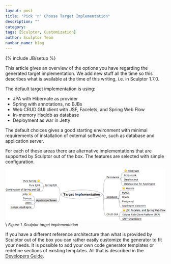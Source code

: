 ```yaml
---
layout: post
title: "Pick 'n' Choose Target Implementation"
description: ""
category: 
tags: [Sculptor, Customization]
author: Sculptor Team
navbar_name: blog
---
```

{% include JB/setup %}

This article gives an overview of the options you have regarding the generated target implementation. We add new stuff all the time so this describes what is available at the time of this writing, i.e. in Sculptor 1.7.0.

The default target implementation is using:

  * JPA with Hibernate as provider
  * Spring with annotations, no EJBs
  * Web CRUD GUI client with JSF, Facelets, and Spring Web Flow
  * In-memory Hsqldb as database
  * Deployment as war in Jetty

The default choices gives a good starting environment with minimal requirements of installation of external software, such as database and application server.

For each of these areas there are alternative implementations that are supported by Sculptor out of the box. The features are selected with simple configuration.

![Sculptor target implementation][1] \\
<small>_Figure 1. Sculptor target implementation_</small>

If you have a different reference architecture than what is provided by Sculptor out of the box you can rather easily customize the generator to fit your needs. It is possible to add your own code generator templates or redefine sections of existing templates. All that is described in the [Developers Guide][2].

   [1]: /images/2010-01-16-pick-n-choose-target-implementation/SculptorTargetImplementation.png
   [2]: /documentation/developers-guide